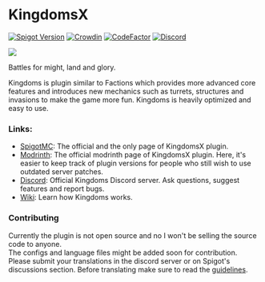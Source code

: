 # KingdomsX

[![Spigot Version](https://img.shields.io/badge/Spigot-1.19-dark_green.svg)](https://shields.io/)
[![Crowdin](https://badges.crowdin.net/kingdomsx/localized.svg)](https://crowdin.com/project/kingdomsx)
[![CodeFactor](https://www.codefactor.io/repository/github/cryptomorin/kingdomsx/badge/master)](https://www.codefactor.io/repository/github/cryptomorin/kingdomsx/overview/master)
[![Discord](https://discordapp.com/api/guilds/429132410748141579/widget.png?style=shield)](https://discord.gg/cKsSwtt)
<!-- Another unofficial Discord badge style: https://img.shields.io/discord/429132410748141579?logo=discord -->

<img src="https://i.imgur.com/Mz7cbAV.png">

Battles for might, land and glory.

Kingdoms is plugin similar to Factions which provides more advanced core features and introduces new mechanics such as
turrets, structures and invasions to make the game more fun.
Kingdoms is heavily optimized and easy to use.

### Links:

- [SpigotMC](https://www.spigotmc.org/resources/77670/): The official and the only page of KingdomsX plugin.
- [Modrinth](https://modrinth.com/plugin/kingdomsx/): The official modrinth page of KingdomsX plugin. Here, it's easier to keep track of plugin versions for people who still wish to use outdated server patches.
- [Discord](https://discord.gg/cKsSwtt): Official Kingdoms Discord server. Ask questions, suggest features and report
  bugs.
- [Wiki](https://github.com/CryptoMorin/KingdomsX/wiki): Learn how Kingdoms works.

### Contributing

Currently the plugin is not open source and no I won't be selling the source code to anyone.\
The configs and language files might be added soon for contribution.\
Please submit your translations in the discord server or on Spigot's discussions section. Before translating make sure
to read
the [guidelines](https://github.com/CryptoMorin/KingdomsX/wiki/Config#language-file).

